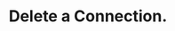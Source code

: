---
title: Delete a Connection.
excerpt: >-
  Delete a Connection. For increased security, connection endpoints require an
  Enterprise Admin Token. This token can be found under [Advanced
  Settings](https://data.world/settings/advanced). 
api:
  file: data-world.json
  operationId: deleteConnection
hidden: false
---